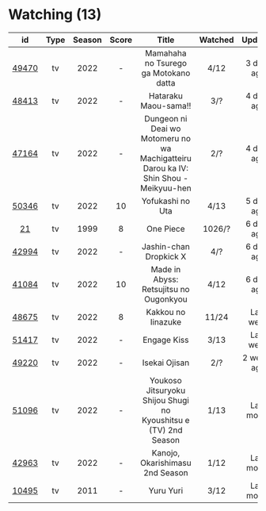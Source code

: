 # Watching (13)

|                      id                      | Type | Season | Score |                                         Title                                        | Watched |   Updated   | Start Date |
| :------------------------------------------: | :--: | :----: | :---: | :----------------------------------------------------------------------------------: | :-----: | :---------: | :--------: |
| [49470](https://myanimelist.net/anime/49470) |  tv  |  2022  |   -   |                         Mamahaha no Tsurego ga Motokano datta                        |   4/12  |  3 days ago | 07/08/2022 |
| [48413](https://myanimelist.net/anime/48413) |  tv  |  2022  |   -   |                                 Hataraku Maou-sama!!                                 |   3/?   |  4 days ago | 07/15/2022 |
| [47164](https://myanimelist.net/anime/47164) |  tv  |  2022  |   -   | Dungeon ni Deai wo Motomeru no wa Machigatteiru Darou ka IV: Shin Shou - Meikyuu-hen |   2/?   |  4 days ago | 07/22/2022 |
| [50346](https://myanimelist.net/anime/50346) |  tv  |  2022  |   10  |                                   Yofukashi no Uta                                   |   4/13  |  5 days ago | 07/08/2022 |
|    [21](https://myanimelist.net/anime/21)    |  tv  |  1999  |   8   |                                       One Piece                                      |  1026/? |  6 days ago | 01/01/2014 |
| [42994](https://myanimelist.net/anime/42994) |  tv  |  2022  |   -   |                                Jashin-chan Dropkick X                                |   4/?   |  6 days ago | 07/15/2022 |
| [41084](https://myanimelist.net/anime/41084) |  tv  |  2022  |   10  |                        Made in Abyss: Retsujitsu no Ougonkyou                        |   4/12  |  6 days ago | 07/06/2022 |
| [48675](https://myanimelist.net/anime/48675) |  tv  |  2022  |   8   |                                  Kakkou no Iinazuke                                  |  11/24  |  Last week  | 04/25/2022 |
| [51417](https://myanimelist.net/anime/51417) |  tv  |  2022  |   -   |                                      Engage Kiss                                     |   3/13  |  Last week  | 07/03/2022 |
| [49220](https://myanimelist.net/anime/49220) |  tv  |  2022  |   -   |                                     Isekai Ojisan                                    |   2/?   | 2 weeks ago | 07/08/2022 |
| [51096](https://myanimelist.net/anime/51096) |  tv  |  2022  |   -   |            Youkoso Jitsuryoku Shijou Shugi no Kyoushitsu e (TV) 2nd Season           |   1/13  |  Last month | 07/05/2022 |
| [42963](https://myanimelist.net/anime/42963) |  tv  |  2022  |   -   |                            Kanojo, Okarishimasu 2nd Season                           |   1/12  |  Last month | 07/02/2022 |
| [10495](https://myanimelist.net/anime/10495) |  tv  |  2011  |   -   |                                       Yuru Yuri                                      |   3/12  |  Last month | 06/30/2022 |